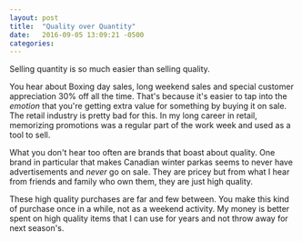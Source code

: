 ```yaml
---
layout: post
title:  "Quality over Quantity"
date:   2016-09-05 13:09:21 -0500
categories:
---
```

Selling quantity is so much easier than selling quality.

You hear about Boxing day sales, long weekend sales and special customer appreciation 30% off all the time. That's because it's easier to tap into the *emotion* that you're getting extra value for something by buying it on sale. The retail industry is pretty bad for this. In my long career in retail, memorizing promotions was a regular part of the work week and used as a tool to sell.

What you don't hear too often are brands that boast about quality. One brand in particular that makes Canadian winter parkas seems to never have advertisements and *never* go on sale. They are pricey but from what I hear from friends and family who own them, they are just high quality.

These high quality purchases are far and few between. You make this kind of purchase once in a while, not as a weekend activity. My money is better spent on high quality items that I can use for years and not throw away for next season's.
